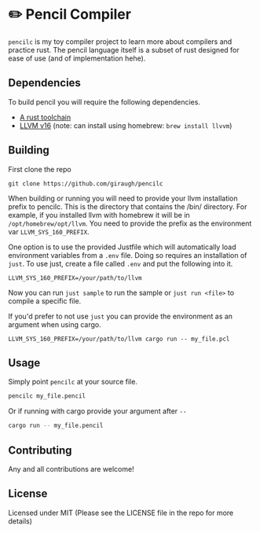 # ✏️  Pencil Compiler

`pencilc` is my toy compiler project to learn more about compilers and practice rust.
The pencil language itself is a subset of rust designed for ease of use (and of implementation hehe).

## Dependencies

To build pencil you will require the following dependencies.

- [A rust toolchain](https://www.rust-lang.org/tools/install)
- [LLVM v16](https://llvm.org/) (note: can install using homebrew: `brew install llvvm`)

## Building

First clone the repo
```
git clone https://github.com/giraugh/pencilc
```

When building or running you will need to provide your llvm installation prefix to pencilc.
This is the directory that contains the /bin/ directory. For example, if you installed llvm with homebrew it will be in
`/opt/homebrew/opt/llvm`. You need to provide the prefix as the environment var `LLVM_SYS_160_PREFIX`.

One option is to use the provided Justfile which will automatically load environment variables from a `.env` file.
Doing so requires an installation of `just`. To use just, create a file called `.env` and put the following into it.

```
LLVM_SYS_160_PREFIX=/your/path/to/llvm
```

Now you can run `just sample` to run the sample or `just run <file>` to compile a specific file.

If you'd prefer to not use `just` you can provide the environment as an argument when using cargo.
```
LLVM_SYS_160_PREFIX=/your/path/to/llvm cargo run -- my_file.pcl
```

## Usage

Simply point `pencilc` at your source file.

```bash
pencilc my_file.pencil
```

Or if running with cargo provide your argument after `--`
```bash
cargo run -- my_file.pencil
```

## Contributing

Any and all contributions are welcome!

## License

Licensed under MIT
(Please see the LICENSE file in the repo for more details)
